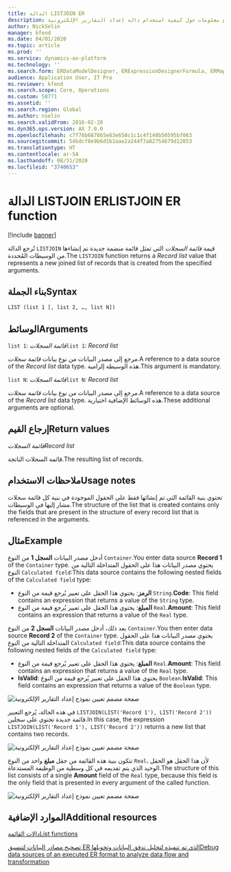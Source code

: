 ```yaml
---
title: الدالة LISTJOIN ER
description: يوفر هذا الموضوع معلومات حول كيفية استخدام دالة إعداد التقارير الإلكترونية LISTJOIN.
author: NickSelin
manager: kfend
ms.date: 04/01/2020
ms.topic: article
ms.prod: ''
ms.service: dynamics-ax-platform
ms.technology: ''
ms.search.form: ERDataModelDesigner, ERExpressionDesignerFormula, ERMappedFormatDesigner, ERModelMappingDesigner
audience: Application User, IT Pro
ms.reviewer: kfend
ms.search.scope: Core, Operations
ms.custom: 58771
ms.assetid: ''
ms.search.region: Global
ms.author: nselin
ms.search.validFrom: 2016-02-28
ms.dyn365.ops.version: AX 7.0.0
ms.openlocfilehash: c7f78b687865e63e658c1c1c4f148b50595bf063
ms.sourcegitcommit: 54bdcf8e9b6d1b1aae2a244f7a82754879d12053
ms.translationtype: HT
ms.contentlocale: ar-SA
ms.lasthandoff: 08/31/2020
ms.locfileid: "3740653"
---
```

# <a name=""></a><span data-ttu-id="d50b5-103"><a name="LISTJOIN">الدالة LISTJOIN ER</a></span><span class="sxs-lookup"><span data-stu-id="d50b5-103"><a name="LISTJOIN">LISTJOIN ER function</a></span></span>

[!include [banner](../includes/banner.md)]

<span data-ttu-id="d50b5-104">تُرجع الدالة `LISTJOIN` قيمة *قائمة السجلات* التي تمثل قائمة منضمة جديدة تم إنشاءها من الوسيطات المُحددة.</span><span class="sxs-lookup"><span data-stu-id="d50b5-104">The `LISTJOIN` function returns a *Record list* value that represents a new joined list of records that is created from the specified arguments.</span></span>

## <a name="syntax"></a><span data-ttu-id="d50b5-105">بناء الجملة</span><span class="sxs-lookup"><span data-stu-id="d50b5-105">Syntax</span></span>

```vb
LIST (list 1 [, list 2, …, list N])
```

## <a name="arguments"></a><span data-ttu-id="d50b5-106">الوسائط</span><span class="sxs-lookup"><span data-stu-id="d50b5-106">Arguments</span></span>

<span data-ttu-id="d50b5-107">`list 1`: *قائمة السجلات*</span><span class="sxs-lookup"><span data-stu-id="d50b5-107">`list 1`: *Record list*</span></span>

<span data-ttu-id="d50b5-108">مرجع إلى مصدر البيانات من نوع بيانات *قائمة سجلات*.</span><span class="sxs-lookup"><span data-stu-id="d50b5-108">A reference to a data source of the *Record list* data type.</span></span> <span data-ttu-id="d50b5-109">هذه الوسيطة إلزامية.</span><span class="sxs-lookup"><span data-stu-id="d50b5-109">This argument is mandatory.</span></span>

<span data-ttu-id="d50b5-110">`list N`: *قائمة السجلات*</span><span class="sxs-lookup"><span data-stu-id="d50b5-110">`list N`: *Record list*</span></span>

<span data-ttu-id="d50b5-111">مرجع إلى مصدر البيانات من نوع بيانات *قائمة سجلات*.</span><span class="sxs-lookup"><span data-stu-id="d50b5-111">A reference to a data source of the *Record list* data type.</span></span> <span data-ttu-id="d50b5-112">هذه الوسائط الإضافية اختيارية.</span><span class="sxs-lookup"><span data-stu-id="d50b5-112">These additional arguments are optional.</span></span>

## <a name="return-values"></a><span data-ttu-id="d50b5-113">إرجاع القيم</span><span class="sxs-lookup"><span data-stu-id="d50b5-113">Return values</span></span>

<span data-ttu-id="d50b5-114">*قائمة السجلات*</span><span class="sxs-lookup"><span data-stu-id="d50b5-114">*Record list*</span></span>

<span data-ttu-id="d50b5-115">قائمة السجلات الناتجة.</span><span class="sxs-lookup"><span data-stu-id="d50b5-115">The resulting list of records.</span></span>

## <a name="usage-notes"></a><span data-ttu-id="d50b5-116">ملاحظات الاستخدام</span><span class="sxs-lookup"><span data-stu-id="d50b5-116">Usage notes</span></span>

<span data-ttu-id="d50b5-117">تحتوي بنية القائمة التي تم إنشائها فقط على الحقول الموجودة في بنية كل قائمة سجلات مشار إليها في الوسيطات.</span><span class="sxs-lookup"><span data-stu-id="d50b5-117">The structure of the list that is created contains only the fields that are present in the structure of every record list that is referenced in the arguments.</span></span>

## <a name="example"></a><span data-ttu-id="d50b5-118">مثال</span><span class="sxs-lookup"><span data-stu-id="d50b5-118">Example</span></span>

<span data-ttu-id="d50b5-119">أدخل مصدر البيانات **السجل 1** من النوع `Container`.</span><span class="sxs-lookup"><span data-stu-id="d50b5-119">You enter data source **Record 1** of the `Container` type.</span></span> <span data-ttu-id="d50b5-120">يحتوي مصدر البيانات هذا على الحقول المتداخلة التالية من النوع `Calculated field`:</span><span class="sxs-lookup"><span data-stu-id="d50b5-120">This data source contains the following nested fields of the `Calculated field` type:</span></span>

- <span data-ttu-id="d50b5-121">**الرمز**: يحتوي هذا الحقل على تعبير يُرجع قيمة من النوع `String`.</span><span class="sxs-lookup"><span data-stu-id="d50b5-121">**Code**: This field contains an expression that returns a value of the `String` type.</span></span>
- <span data-ttu-id="d50b5-122">**المبلغ**: يحتوي هذا الحقل على تعبير يُرجع قيمة من النوع `Real`.</span><span class="sxs-lookup"><span data-stu-id="d50b5-122">**Amount**: This field contains an expression that returns a value of the `Real` type.</span></span>

<span data-ttu-id="d50b5-123">بعد ذلك، أدخل مصدر البيانات **السجل 2** من النوع `Container`.</span><span class="sxs-lookup"><span data-stu-id="d50b5-123">You then enter data source **Record 2** of the `Container` type.</span></span> <span data-ttu-id="d50b5-124">يحتوي مصدر البيانات هذا على الحقول المتداخلة التالية من النوع `Calculated field`:</span><span class="sxs-lookup"><span data-stu-id="d50b5-124">This data source contains the following nested fields of the `Calculated field` type:</span></span>

- <span data-ttu-id="d50b5-125">**المبلغ**: يحتوي هذا الحقل على تعبير يُرجع قيمة من النوع `Real`.</span><span class="sxs-lookup"><span data-stu-id="d50b5-125">**Amount**: This field contains an expression that returns a value of the `Real` type.</span></span>
- <span data-ttu-id="d50b5-126">**‎IsValid**: يحتوي هذا الحقل على تعبير يُرجع قيمة من النوع `Boolean`.</span><span class="sxs-lookup"><span data-stu-id="d50b5-126">**IsValid**: This field contains an expression that returns a value of the `Boolean` type.</span></span>

![صفحة مصمم تعيين نموذج إعداد التقارير الإلكترونية](./media/er-functions-list-listjoin-image1.gif)

<span data-ttu-id="d50b5-128">في هذه الحالة، يُرجع التعبير `LISTJOIN(LIST('Record 1'), LIST('Record 2'))` قائمة جديدة تحتوي على سجلين.</span><span class="sxs-lookup"><span data-stu-id="d50b5-128">In this case, the expression `LISTJOIN(LIST('Record 1'), LIST('Record 2'))` returns a new list that contains two records.</span></span>

![صفحة مصمم تعيين نموذج إعداد التقارير الإلكترونية](./media/er-functions-list-listjoin-image2.gif)

<span data-ttu-id="d50b5-130">تتكون بنية هذه القائمة من حقل **مبلغ** واحد من النوع `Real`، لأن هذا الحقل هو الحقل الوحيد الذي يتم تقديمه في كل وسطية من الوظيفة المستدعاة.</span><span class="sxs-lookup"><span data-stu-id="d50b5-130">The structure of this list consists of a single **Amount** field of the `Real` type, because this field is the only field that is presented in every argument of the called function.</span></span>

![صفحة مصمم تعيين نموذج إعداد التقارير الإلكترونية](./media/er-functions-list-listjoin-image3.gif)

## <a name="additional-resources"></a><span data-ttu-id="d50b5-132">الموارد الإضافية</span><span class="sxs-lookup"><span data-stu-id="d50b5-132">Additional resources</span></span>

[<span data-ttu-id="d50b5-133">دالات القائمة</span><span class="sxs-lookup"><span data-stu-id="d50b5-133">List functions</span></span>](er-functions-category-list.md)

[<span data-ttu-id="d50b5-134">تصحيح مصادر البيانات لتنسيق ER الذي تم تنفيذه لتحليل تدفق البيانات وتحويلها</span><span class="sxs-lookup"><span data-stu-id="d50b5-134">Debug data sources of an executed ER format to analyze data flow and transformation</span></span>](er-debug-data-sources.md)
